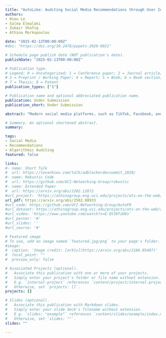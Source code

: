 ```yaml
---
title: "AutoLike: Auditing Social Media Recommendations through User Interactions"
authors:
- Hieu Le
- Salma Elmalaki
- Zubair Shafiq
- Athina Markopoulou

date: "2025-02-13T00:00:00Z"
#doi: "https://doi.org/10.2478/popets-2020-0021"

# Schedule page publish date (NOT publication's date).
publishDate: "2025-02-13T00:00:00Z"

# Publication type.
# Legend: 0 = Uncategorized; 1 = Conference paper; 2 = Journal article;
# 3 = Preprint / Working Paper; 4 = Report; 5 = Book; 6 = Book section;
# 7 = Thesis; 8 = Patent
publication_types: ["1"]

# Publication name and optional abbreviated publication name.
publication: Under Submission
publication_short: Under Submission

abstract: "Modern social media platforms, such as TikTok, Facebook, and YouTube, rely on recommendation systems to personalize content for users based on user interactions with endless streams of content, such as 'For You' pages. However, these complex algorithms can inadvertently deliver problematic content related to self-harm, mental health, and eating disorders. We introduce AutoLike, a framework to audit recommendation systems in social media platforms for topics of interest and their sentiments. To automate the process, we formulate the problem as a reinforcement learning problem. AutoLike drives the recommendation system to serve a particular type of content through interactions (e.g., liking). We apply the AutoLike framework to the TikTok platform as a case study. We evaluate how well AutoLike identifies TikTok content automatically across nine topics of interest; and conduct eight experiments to demonstrate how well it drives TikTok's recommendation system towards particular topics and sentiments. AutoLike has the potential to assist regulators in auditing recommendation systems for problematic content. (Warning: This paper contains qualitative examples that may be viewed as offensive or harmful.)"

# Summary. An optional shortened abstract.
summary: 

tags:
- Social Media
- Recommendations
- Algorithmic Auditing
featured: false

links:
#- name: Short Talk
#  url: https://levanhieu.com/talk/adblockerdevsummit_2020/
#- name: Rokustic Code
#  url: https://github.com/UCI-Networking-Group/rokustic
#- name: Extended Paper
#  url: https://arxiv.org/abs/2202.12872
#url_project: 'https://athinagroup.eng.uci.edu/projects/ats-on-the-web/'
url_pdf: https://arxiv.org/abs/2502.08933
#url_code: https://github.com/UCI-Networking-Group/AutoFR
#url_dataset: https://athinagroup.eng.uci.edu/projects/ats-on-the-web/autofr-dataset/
#url_video: 'https://www.youtube.com/watch?v=E-Qt36TzD8s'
#url_poster: '#'
#url_slides: ''
#url_source: '#'

# Featured image
# To use, add an image named `featured.jpg/png` to your page's folder. 
#image:
#  caption: 'Image credit: [arXiv](https://arxiv.org/abs/2106.05407)'
#  focal_point: ""
#  preview_only: false

# Associated Projects (optional).
#   Associate this publication with one or more of your projects.
#   Simply enter your project's folder or file name without extension.
#   E.g. `internal-project` references `content/project/internal-project/index.md`.
#   Otherwise, set `projects: []`.
projects: []

# Slides (optional).
#   Associate this publication with Markdown slides.
#   Simply enter your slide deck's filename without extension.
#   E.g. `slides: "example"` references `content/slides/example/index.md`.
#   Otherwise, set `slides: ""`.
slides: ""

---
```


